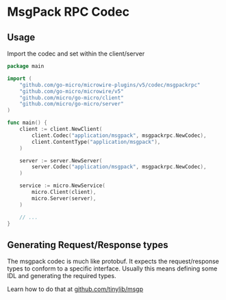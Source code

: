 # MsgPack RPC Codec

## Usage

Import the codec and set within the client/server
```go
package main

import (
    "github.com/go-micro/microwire-plugins/v5/codec/msgpackrpc"
    "github.com/go-micro/microwire/v5"
    "github.com/micro/go-micro/client"
    "github.com/micro/go-micro/server"
)

func main() {
    client := client.NewClient(
        client.Codec("application/msgpack", msgpackrpc.NewCodec),
        client.ContentType("application/msgpack"),
    )

    server := server.NewServer(
        server.Codec("application/msgpack", msgpackrpc.NewCodec),
    )

    service := micro.NewService(
        micro.Client(client),
        micro.Server(server),
    )

    // ...
}
```

## Generating Request/Response types

The msgpack codec is much like protobuf. It expects the request/response types to conform to a specific interface. Usually this 
means defining some IDL and generating the required types. 

Learn how to do that at [github.com/tinylib/msgp](https://github.com/tinylib/msgp)

